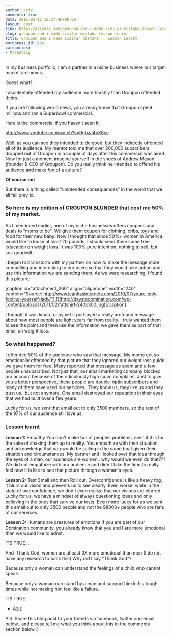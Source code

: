 ```yaml
---
author: aziz
comments: true
date: 2011-02-12 18:27:40+00:00
layout: post
link: http://azizali.com/groupon-and-i-made-similar-mistake-lesson-learnt/
slug: groupon-and-i-made-similar-mistake-lesson-learnt
title: Groupon and I made similar mistake -  Lesson Learnt
wordpress_id: 626
categories:
- Marketing
---
```


In my business portfolio, I am a partner in a niche business where our target market are moms.

Guess what?
<!-- more -->
I accidentally offended my audience more harshly than Groupon offended theirs.

If you are following world news, you already know that Groupon spent millions and ran a Superbowl commercial.

Here is the commercial if you haven’t seen it:

http://www.youtube.com/watch?v=9gbzJ4bX8ec

Well, as you can see they intended to do good, but they indirectly offended all of its audience. My mentor told me that over 200,000 subscribers dropped out of Groupon in a couple of days after this commercial was aired. Now for just a moment imagine yourself in the shoes of Andrew Mason (founder & CEO of Groupon). Do you really think he intended to offend his audience and make fun of a culture?

**Of course not**

But there is a thing called "unintended consequences" in the world that we all fall prey to.


### So here is my edition of GROUPON BLUNDER that cost me 50% of my market.


As I mentioned earlier, one of my niche businesses offers coupons and deals to "moms to be". We give them coupon for clothing, cribs, toys and food for their new baby. Now I thought that since 50%+ women in America would like to loose at least 20 pounds, I should send them some free education on weight loss. It was 100% pure intention, nothing to sell, but just goodwill.

I began to brainstorm with my partner on how to make the message more compelling and interesting to our users so that they would take action and use this information we are sending them. As we were researching, I found this picture:

[caption id="attachment_260" align="alignnone" width="240" caption="Source: http://www.icanhasinternets.com/2010/07/youre-only-fooling-yourself-lady/"]![](http://daystodomination.com/wp-content/uploads/2011/02/fattshirt-240x300.jpg)[/caption]

I thought it was kinda funny yet it portrayed a really profound message about how most people are light years far from reality. I truly wanted them to see the point and then use the information we gave them as part of that email on weight loss.


### **So what happened?**


I offended 50% of the audience who saw that message. My moms got so emotionally offended by that picture that they ignored our weight loss guide we gave them for free. Many reported that message as spam and a few people unsubscribed. Not just that, our email marketing company blocked our account because of the ridiculously high spam complains. Just to give you a better perspective, these people are double-optin subscribers and many of them have used our services.  They know us, they like us and they trust us.. but not anymore. One email destroyed our reputation in their eyes that we had built over a few years.

Lucky for us, we sent that email out to only 3500 members, so the rest of the 97% of our audience still love us.


### Lesson learnt


**Lesson 1:** Empathy
You don't make fun of peoples problems, even if it is for the sake of shaking them up to reality. You empathize with their situation and acknowledge that you would be sailing in the same boat given their situation and circumstances. My partner and I looked over that idea through the eyes of a man, our audience are women.. why would we even do that??? We did not empathize with our audience and didn't take the time to really feel how it is like to see that picture through a woman's eyes.

**Lesson 2:** Test Small and then Roll out.
Overconfidence is like a heavy fog, it blurs our vision and prevents us to see clearly. Even worse, while in the state of overconfidence, we don't even realize that our visions are blurred. Lucky for us, we have a mindset of always questioning ideas and only believing in the ones that survive our tests. Even more lucky for us we sent this email out to only 3500 people and not the 98000+ people who are fans of our services.

**Lesson 3:** Humans are creatures of emotions
If you are part of our Domination community, you already know that you and I are more emotional than we would like to admit.

ITS TRUE....

And  Thank God, women are atleast 3X more emotional than men (I do not have any research to back this)
Why did I say "Thank God"?

Because only a woman can understand the feelings of a child who cannot speak.

Because only a woman can stand by a man and support him in his tough times while not making him feel like a failure.

ITS TRUE....

- Aziz

P.S. Share this blog post to your friends via facebook, twitter and email  below.. and please tell me what you think about this in the comments  section below :)
